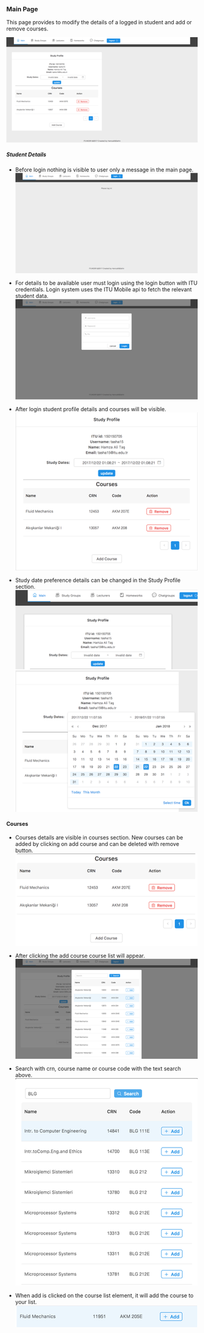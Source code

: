 ### Main Page

This page provides to modify the details of a logged in student  and add or remove courses.

![alt text](assets/mainpage.png)


##### Student Details

- Before login nothing is visible to user only a message in the main page.
![alt text](assets/mainlogout.png)

- For details to be available user must login using the login button with ITU credentials. Login system uses the ITU Mobile api to fetch the relevant student data.
![alt text](assets/login.png)

- After login student profile details and courses will be visible.
![alt text](assets/studentdetails.png)

- Study date preference details can be changed in the Study Profile section.
![alt text](assets/updatestudydate.png)
![alt text](assets/daterange.png)

#### Courses

- Courses details are visible in courses section. New courses can be added by clicking on add course and can be deleted with remove button.
![alt text](assets/coursessection.png)

- After clicking the add course course list will appear.
![alt text](assets/courselist.png)

- Search with crn, course name or course code with the text search above.
![alt text](assets/coursesearch.png)

- When add is clicked on the course list element, it will add the course to your list.
![alt text](assets/courseelement.png)
